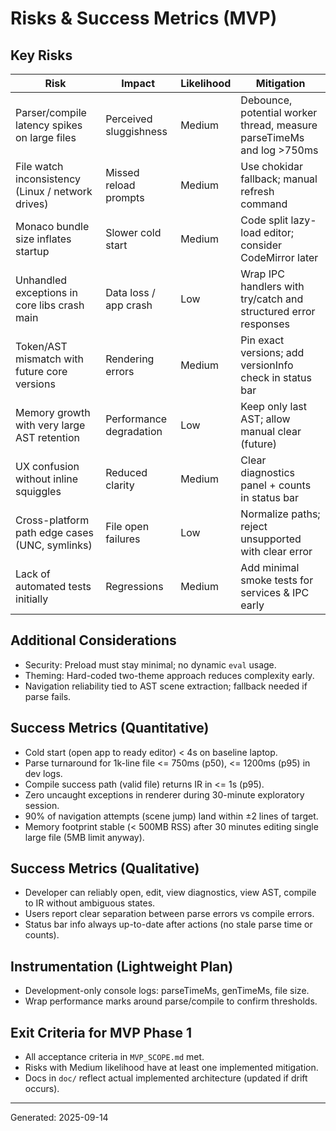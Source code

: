 # Risks & Success Metrics (MVP)

## Key Risks
| Risk | Impact | Likelihood | Mitigation |
|------|--------|------------|------------|
| Parser/compile latency spikes on large files | Perceived sluggishness | Medium | Debounce, potential worker thread, measure parseTimeMs and log >750ms |
| File watch inconsistency (Linux / network drives) | Missed reload prompts | Medium | Use chokidar fallback; manual refresh command |
| Monaco bundle size inflates startup | Slower cold start | Medium | Code split lazy-load editor; consider CodeMirror later |
| Unhandled exceptions in core libs crash main | Data loss / app crash | Low | Wrap IPC handlers with try/catch and structured error responses |
| Token/AST mismatch with future core versions | Rendering errors | Medium | Pin exact versions; add versionInfo check in status bar |
| Memory growth with very large AST retention | Performance degradation | Low | Keep only last AST; allow manual clear (future) |
| UX confusion without inline squiggles | Reduced clarity | Medium | Clear diagnostics panel + counts in status bar |
| Cross-platform path edge cases (UNC, symlinks) | File open failures | Low | Normalize paths; reject unsupported with clear error |
| Lack of automated tests initially | Regressions | Medium | Add minimal smoke tests for services & IPC early |

## Additional Considerations
- Security: Preload must stay minimal; no dynamic `eval` usage.
- Theming: Hard-coded two-theme approach reduces complexity early.
- Navigation reliability tied to AST scene extraction; fallback needed if parse fails.

## Success Metrics (Quantitative)
- Cold start (open app to ready editor) < 4s on baseline laptop.
- Parse turnaround for 1k-line file <= 750ms (p50), <= 1200ms (p95) in dev logs.
- Compile success path (valid file) returns IR in <= 1s (p95).
- Zero uncaught exceptions in renderer during 30-minute exploratory session.
- 90% of navigation attempts (scene jump) land within ±2 lines of target.
- Memory footprint stable (< 500MB RSS) after 30 minutes editing single large file (5MB limit anyway).

## Success Metrics (Qualitative)
- Developer can reliably open, edit, view diagnostics, view AST, compile to IR without ambiguous states.
- Users report clear separation between parse errors vs compile errors.
- Status bar info always up-to-date after actions (no stale parse time or counts).

## Instrumentation (Lightweight Plan)
- Development-only console logs: parseTimeMs, genTimeMs, file size.
- Wrap performance marks around parse/compile to confirm thresholds.

## Exit Criteria for MVP Phase 1
- All acceptance criteria in `MVP_SCOPE.md` met.
- Risks with Medium likelihood have at least one implemented mitigation.
- Docs in `doc/` reflect actual implemented architecture (updated if drift occurs).

---
Generated: 2025-09-14
